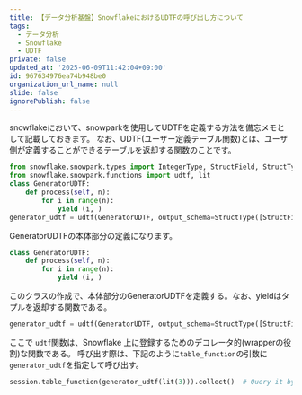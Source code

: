 ```yaml
---
title: 【データ分析基盤】SnowflakeにおけるUDTFの呼び出し方について
tags:
  - データ分析
  - Snowflake
  - UDTF
private: false
updated_at: '2025-06-09T11:42:04+09:00'
id: 967634976ea74b948be0
organization_url_name: null
slide: false
ignorePublish: false
---
```

snowflakeにおいて、snowparkを使用してUDTFを定義する方法を備忘メモとして記載しておきます。
なお、UDTF(ユーザー定義テーブル関数)とは、ユーザ側が定義することができるテーブルを返却する関数のことです。

```python.py
from snowflake.snowpark.types import IntegerType, StructField, StructType
from snowflake.snowpark.functions import udtf, lit
class GeneratorUDTF:
    def process(self, n):
        for i in range(n):
            yield (i, )
generator_udtf = udtf(GeneratorUDTF, output_schema=StructType([StructField("number", IntegerType())]), input_types=[IntegerType()])
```

GeneratorUDTFの本体部分の定義になります。
```python
class GeneratorUDTF:
    def process(self, n):
        for i in range(n):
            yield (i, )
```
このクラスの作成で、本体部分のGeneratorUDTFを定義する。なお、yieldはタプルを返却する関数である。


```python
generator_udtf = udtf(GeneratorUDTF, output_schema=StructType([StructField("number", IntegerType())]), input_types=[IntegerType()])
```
ここで `udtf`関数は、Snowflake 上に登録するためのデコレータ的(wrapperの役割)な関数である。
呼び出す際は、下記のように`table_function`の引数に`generator_udtf`を指定して呼び出す。
```python
session.table_function(generator_udtf(lit(3))).collect()  # Query it by calling it
```
